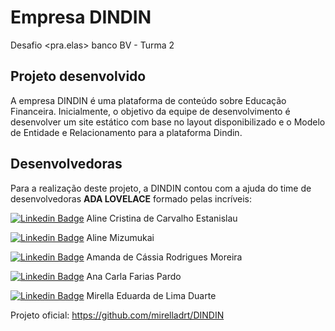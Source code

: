 # Empresa DINDIN

Desafio &lt;pra.elas> banco BV - Turma 2


## Projeto desenvolvido


A empresa DINDIN é uma plataforma de conteúdo sobre Educação Financeira.
Inicialmente, o objetivo da equipe de desenvolvimento é desenvolver um site estático com base no layout disponibilizado e o Modelo de Entidade e Relacionamento para a plataforma Dindin.


## Desenvolvedoras 


Para a realização deste projeto, a DINDIN contou com a ajuda do time de desenvolvedoras <b>ADA LOVELACE</b> formado pelas incríveis:

[![Linkedin Badge](https://img.shields.io/badge/-LinkedIn-blue?style=flat-square&logo=Linkedin&logoColor=white&link=https://www.linkedin.com/in/aline-carvalho-b94931207/)](https://www.linkedin.com/in/aline-carvalho-b94931207/) Aline Cristina de Carvalho Estanislau

[![Linkedin Badge](https://img.shields.io/badge/-LinkedIn-blue?style=flat-square&logo=Linkedin&logoColor=white&link=https://www.linkedin.com/in/alinemizumukai/)](https://www.linkedin.com/in/alinemizumukai/) Aline Mizumukai

[![Linkedin Badge](https://img.shields.io/badge/-LinkedIn-blue?style=flat-square&logo=Linkedin&logoColor=white&link=https://www.linkedin.com/in/amanda-moreira-ba865672/)](https://www.linkedin.com/in/amanda-moreira-ba865672/) Amanda de Cássia Rodrigues Moreira

[![Linkedin Badge](https://img.shields.io/badge/-LinkedIn-blue?style=flat-square&logo=Linkedin&logoColor=white&link=https://www.linkedin.com/in/anacarlafp/)](https://www.linkedin.com/in/anacarlafp/) Ana Carla Farias Pardo

[![Linkedin Badge](https://img.shields.io/badge/-LinkedIn-blue?style=flat-square&logo=Linkedin&logoColor=white&link=https://www.linkedin.com/in/mirella-duarte-aa3527208/)](https://www.linkedin.com/in/mirella-duarte-aa3527208/) Mirella Eduarda de Lima Duarte 

Projeto oficial: https://github.com/mirelladrt/DINDIN
